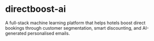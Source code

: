 # directboost-ai
A full-stack machine learning platform that helps hotels boost direct bookings through customer segmentation, smart discounting, and AI-generated personalised emails.
